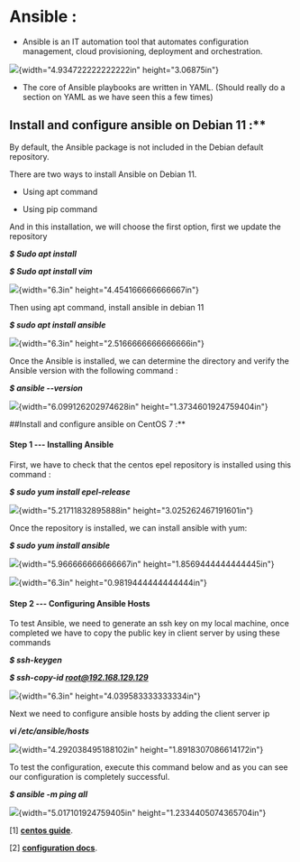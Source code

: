 # Ansible :

- Ansible is an IT automation tool that automates configuration
  management, cloud provisioning, deployment and orchestration.

![](media/image1.jpg){width="4.934722222222222in" height="3.06875in"}
 - The core of Ansible playbooks are written in
   YAML. (Should really do a section on YAML as we have seen this a few times)

## Install and configure ansible on Debian 11 :**

By default, the Ansible package is not included in the Debian default
repository.

There are two ways to install Ansible on Debian 11.

-   Using apt command

-   Using pip command

And in this installation, we will choose the first option, first we
update the repository

***\$ Sudo apt install***

***\$ Sudo apt install vim***

![](media/image2.png){width="6.3in" height="4.454166666666667in"}

Then using apt command, install ansible in debian 11

***\$ sudo apt install ansible***

![](media/image3.png){width="6.3in" height="2.5166666666666666in"}

Once the Ansible is installed, we can determine the directory and verify
the Ansible version with the following command :

***\$ ansible \--version***

![](media/image4.png){width="6.099126202974628in"
height="1.3734601924759404in"}

##Install and configure ansible on CentOS 7 :**

#### Step 1 --- Installing Ansible

First, we have to check that the centos epel repository is installed
using this command :

***\$ sudo yum install epel-release***

![](media/image5.png){width="5.21711832895888in"
height="3.025262467191601in"}

Once the repository is installed, we can install ansible with yum:

***\$ sudo yum install ansible***

![](media/image6.png){width="5.966666666666667in"
height="1.8569444444444445in"}

![](media/image7.png){width="6.3in" height="0.9819444444444444in"}

#### Step 2 --- Configuring Ansible Hosts

To test Ansible, we need to generate an ssh key on my local machine,
once completed we have to copy the public key in client server by using
these commands

***\$ ssh-keygen***

***\$ ssh-copy-id root@192.168.129.129***

![](media/image8.png){width="6.3in" height="4.039583333333334in"}

Next we need to configure ansible hosts by adding the client server ip

***vi /etc/ansible/hosts***

![](media/image9.png){width="4.292038495188102in"
height="1.8918307086614172in"}

To test the configuration, execute this command below and as you can see
our configuration is completely successful.

***\$ ansible -m ping all***

![](media/image10.png){width="5.017101924759405in"
height="1.2334405074365704in"}

\[1\]  **[centos guide](https://docs.ansible.com/ansible/latest/installation_guide/installation_distros.html#installing-ansible-on-fedora-or-centos)**.

\[2\] **[configuration docs](https://www.youtube.com/watch?v=cEnq94dYrSg&ab_channel=LinuxHelp)**.
